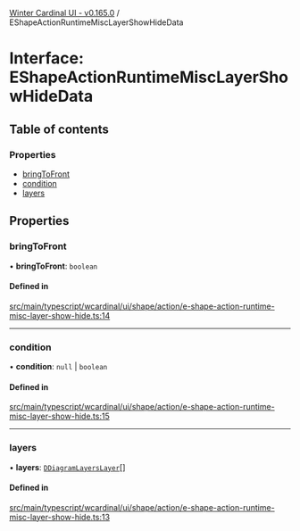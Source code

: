[Winter Cardinal UI - v0.165.0](../index.md) / EShapeActionRuntimeMiscLayerShowHideData

# Interface: EShapeActionRuntimeMiscLayerShowHideData

## Table of contents

### Properties

- [bringToFront](EShapeActionRuntimeMiscLayerShowHideData.md#bringtofront)
- [condition](EShapeActionRuntimeMiscLayerShowHideData.md#condition)
- [layers](EShapeActionRuntimeMiscLayerShowHideData.md#layers)

## Properties

### bringToFront

• **bringToFront**: `boolean`

#### Defined in

[src/main/typescript/wcardinal/ui/shape/action/e-shape-action-runtime-misc-layer-show-hide.ts:14](https://github.com/winter-cardinal/winter-cardinal-ui/blob/v0.165.0/src/main/typescript/wcardinal/ui/shape/action/e-shape-action-runtime-misc-layer-show-hide.ts#L14)

___

### condition

• **condition**: ``null`` \| `boolean`

#### Defined in

[src/main/typescript/wcardinal/ui/shape/action/e-shape-action-runtime-misc-layer-show-hide.ts:15](https://github.com/winter-cardinal/winter-cardinal-ui/blob/v0.165.0/src/main/typescript/wcardinal/ui/shape/action/e-shape-action-runtime-misc-layer-show-hide.ts#L15)

___

### layers

• **layers**: [`DDiagramLayersLayer`](../index.md#ddiagramlayerslayer)[]

#### Defined in

[src/main/typescript/wcardinal/ui/shape/action/e-shape-action-runtime-misc-layer-show-hide.ts:13](https://github.com/winter-cardinal/winter-cardinal-ui/blob/v0.165.0/src/main/typescript/wcardinal/ui/shape/action/e-shape-action-runtime-misc-layer-show-hide.ts#L13)
